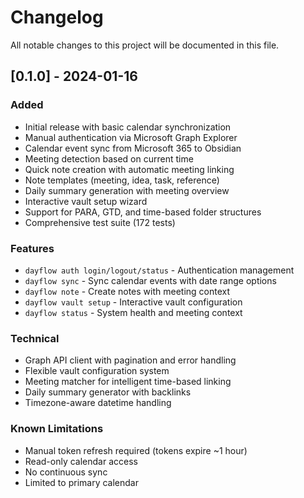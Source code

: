 # Changelog

All notable changes to this project will be documented in this file.

## [0.1.0] - 2024-01-16

### Added
- Initial release with basic calendar synchronization
- Manual authentication via Microsoft Graph Explorer
- Calendar event sync from Microsoft 365 to Obsidian
- Meeting detection based on current time
- Quick note creation with automatic meeting linking
- Note templates (meeting, idea, task, reference)
- Daily summary generation with meeting overview
- Interactive vault setup wizard
- Support for PARA, GTD, and time-based folder structures
- Comprehensive test suite (172 tests)

### Features
- `dayflow auth login/logout/status` - Authentication management
- `dayflow sync` - Sync calendar events with date range options
- `dayflow note` - Create notes with meeting context
- `dayflow vault setup` - Interactive vault configuration
- `dayflow status` - System health and meeting context

### Technical
- Graph API client with pagination and error handling
- Flexible vault configuration system
- Meeting matcher for intelligent time-based linking
- Daily summary generator with backlinks
- Timezone-aware datetime handling

### Known Limitations
- Manual token refresh required (tokens expire ~1 hour)
- Read-only calendar access
- No continuous sync
- Limited to primary calendar